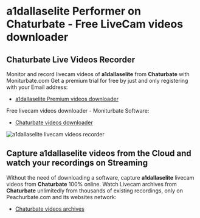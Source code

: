 # a1dallaselite Performer on Chaturbate - Free LiveCam videos downloader

## Chaturbate Live Videos Recorder

Monitor and record livecam videos of **a1dallaselite** from **Chaturbate** with Moniturbate.com
Get a premium trial for free by just and only registering with your Email address:
* [a1dallaselite Premium videos downloader](https://moniturbate.com/request-demo-licence-key.html)

Free livecam videos downloader - Moniturbate Software:
* [Chaturbate videos downloader](https://moniturbate.com/moniturbate-download-software.html)

![a1dallaselite livecam videos recorder](https://peachurnet.com/templates/moniturbate-software.png)


## Capture a1dallaselite videos from the Cloud and watch your recordings on Streaming

Without the need of downloading a software, capture **a1dallaselite** livecam videos from **Chaturbate** 100% online.
Watch Livecam archives from **Chaturbate** unlimitedly from thousands of existing recordings, only on Peachurbate.com and its websites network:
* [Chaturbate videos archives](https://peachurnet.com/)